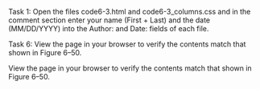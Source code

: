 Task 1: Open the files code6-3.html and code6-3_columns.css and in the comment section enter your name (First + Last) and the date (MM/DD/YYYY) into the Author: and Date: fields of each file.













Task 6: View the page in your browser to verify the contents match that shown in Figure 6–50.


View the page in your browser to verify the contents match that shown in Figure 6–50.